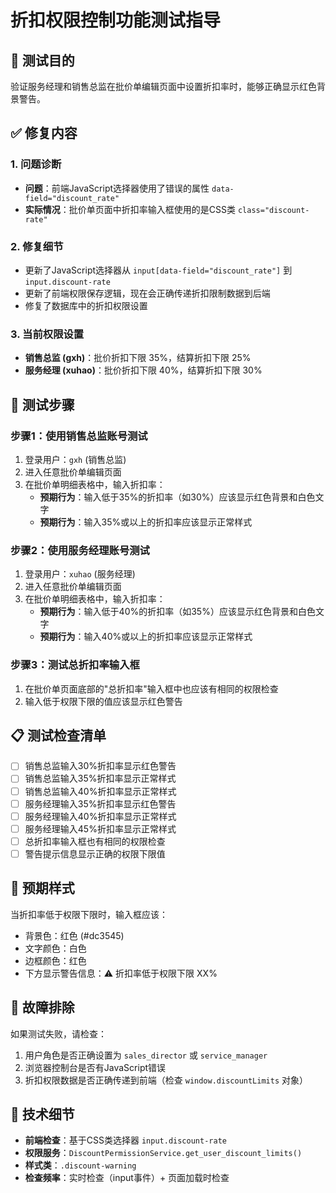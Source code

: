# 折扣权限控制功能测试指导

## 🎯 测试目的
验证服务经理和销售总监在批价单编辑页面中设置折扣率时，能够正确显示红色背景警告。

## ✅ 修复内容

### 1. 问题诊断
- **问题**：前端JavaScript选择器使用了错误的属性 `data-field="discount_rate"`
- **实际情况**：批价单页面中折扣率输入框使用的是CSS类 `class="discount-rate"`

### 2. 修复细节
- 更新了JavaScript选择器从 `input[data-field="discount_rate"]` 到 `input.discount-rate`
- 更新了前端权限保存逻辑，现在会正确传递折扣限制数据到后端
- 修复了数据库中的折扣权限设置

### 3. 当前权限设置
- **销售总监 (gxh)**：批价折扣下限 35%，结算折扣下限 25%
- **服务经理 (xuhao)**：批价折扣下限 40%，结算折扣下限 30%

## 🧪 测试步骤

### 步骤1：使用销售总监账号测试
1. 登录用户：`gxh` (销售总监)
2. 进入任意批价单编辑页面
3. 在批价单明细表格中，输入折扣率：
   - **预期行为**：输入低于35%的折扣率（如30%）应该显示红色背景和白色文字
   - **预期行为**：输入35%或以上的折扣率应该显示正常样式

### 步骤2：使用服务经理账号测试
1. 登录用户：`xuhao` (服务经理)
2. 进入任意批价单编辑页面
3. 在批价单明细表格中，输入折扣率：
   - **预期行为**：输入低于40%的折扣率（如35%）应该显示红色背景和白色文字
   - **预期行为**：输入40%或以上的折扣率应该显示正常样式

### 步骤3：测试总折扣率输入框
1. 在批价单页面底部的"总折扣率"输入框中也应该有相同的权限检查
2. 输入低于权限下限的值应该显示红色警告

## 📋 测试检查清单

- [ ] 销售总监输入30%折扣率显示红色警告
- [ ] 销售总监输入35%折扣率显示正常样式
- [ ] 销售总监输入40%折扣率显示正常样式
- [ ] 服务经理输入35%折扣率显示红色警告
- [ ] 服务经理输入40%折扣率显示正常样式
- [ ] 服务经理输入45%折扣率显示正常样式
- [ ] 总折扣率输入框也有相同的权限检查
- [ ] 警告提示信息显示正确的权限下限值

## 🎨 预期样式
当折扣率低于权限下限时，输入框应该：
- 背景色：红色 (#dc3545)
- 文字颜色：白色
- 边框颜色：红色
- 下方显示警告信息：⚠️ 折扣率低于权限下限 XX%

## 🔧 故障排除
如果测试失败，请检查：
1. 用户角色是否正确设置为 `sales_director` 或 `service_manager`
2. 浏览器控制台是否有JavaScript错误
3. 折扣权限数据是否正确传递到前端（检查 `window.discountLimits` 对象）

## 📝 技术细节
- **前端检查**：基于CSS类选择器 `input.discount-rate`
- **权限服务**：`DiscountPermissionService.get_user_discount_limits()`
- **样式类**：`.discount-warning`
- **检查频率**：实时检查（input事件）+ 页面加载时检查 